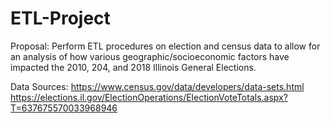 # ETL-Project

Proposal:
Perform ETL procedures on election and census data to allow for an analysis of how various geographic/socioeconomic factors have impacted the 2010, 204, and 2018 Illinois General Elections.

Data Sources:
https://www.census.gov/data/developers/data-sets.html
https://elections.il.gov/ElectionOperations/ElectionVoteTotals.aspx?T=637675570033968946
